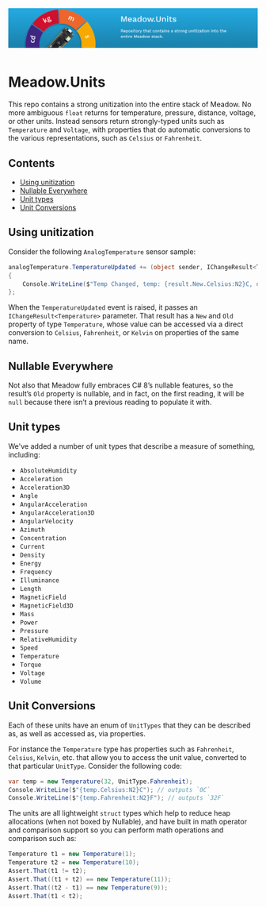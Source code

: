<img src="Design/banner.jpg" style="margin-bottom:10px" />

# Meadow.Units

This repo contains a strong unitization into the entire stack of Meadow. No more ambiguous `float` returns for temperature, pressure, distance, voltage, or other units. Instead sensors return strongly-typed units such as `Temperature` and `Voltage`, with properties that do automatic conversions to the various representations, such as `Celsius` or `Fahrenheit`.

## Contents
* [Using unitization](#using-unitization)
* [Nullable Everywhere](#nullable-everywhere)
* [Unit types](#unit-types)
* [Unit Conversions](#unit-conversions)

## Using unitization

Consider the following `AnalogTemperature` sensor sample:

```csharp
analogTemperature.TemperatureUpdated += (object sender, IChangeResult<Temperature> result) => 
{
    Console.WriteLine($"Temp Changed, temp: {result.New.Celsius:N2}C, old: {result.Old?.Celsius:N2}C");
};
```

When the `TemperatureUpdated` event is raised, it passes an `IChangeResult<Temperature>` parameter. That result has a `New` and `Old` property of type `Temperature`, whose value can be accessed via a direct conversion to `Celsius`, `Fahrenheit`, or `Kelvin` on properties of the same name.

## Nullable Everywhere

Not also that Meadow fully embraces C# 8’s nullable features, so the result’s `Old` property is nullable, and in fact, on the first reading, it will be `null` because there isn’t a previous reading to populate it with.

## Unit types

We've added a number of unit types that describe a measure of something, including:

 * `AbsoluteHumidity`
 * `Acceleration`
 * `Acceleration3D`
 * `Angle`
 * `AngularAcceleration`
 * `AngularAcceleration3D`
 * `AngularVelocity`
 * `Azimuth`
 * `Concentration`
 * `Current`
 * `Density`
 * `Energy`
 * `Frequency`
 * `Illuminance`
 * `Length`
 * `MagneticField`
 * `MagneticField3D`
 * `Mass`
 * `Power`
 * `Pressure`
 * `RelativeHumidity`
 * `Speed`
 * `Temperature`
 * `Torque`
 * `Voltage`
 * `Volume`

 ## Unit Conversions

 Each of these units have an enum of `UnitTypes` that they can be described as, as well as accessed as, via properties.

For instance the `Temperature` type has properties such as `Fahrenheit`, `Celsius`, `Kelvin`, etc. that allow you to access the unit value, converted to that particular `UnitType`. Consider the following code:

```csharp
var temp = new Temperature(32, UnitType.Fahrenheit);
Console.WriteLine($"{temp.Celsius:N2}C"); // outputs `0C`
Console.WriteLine($"{temp.Fahrenheit:N2}F"); // outputs `32F`
```

The units are all lightweight `struct` types which help to reduce heap allocations (when not boxed by Nullable), and have built in math operator and comparison support so you can perform math operations and comparison such as:

```csharp
Temperature t1 = new Temperature(1);
Temperature t2 = new Temperature(10);
Assert.That(t1 != t2);
Assert.That((t1 + t2) == new Temperature(11));
Assert.That((t2 - t1) == new Temperature(9));
Assert.That(t1 < t2);
```